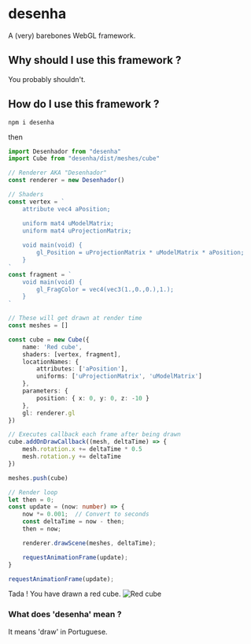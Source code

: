 # desenha
A (very) barebones WebGL framework.

## Why should I use this framework ?
You probably shouldn't.

## How do I use this framework ?
`npm i desenha`

then

```ts
import Desenhador from "desenha"
import Cube from "desenha/dist/meshes/cube"

// Renderer AKA "Desenhador"
const renderer = new Desenhador()

// Shaders
const vertex = `
    attribute vec4 aPosition;

    uniform mat4 uModelMatrix;
    uniform mat4 uProjectionMatrix;
    
    void main(void) {
        gl_Position = uProjectionMatrix * uModelMatrix * aPosition;
    }
`
const fragment = `
    void main(void) {
        gl_FragColor = vec4(vec3(1.,0.,0.),1.);
    }
`

// These will get drawn at render time
const meshes = []

const cube = new Cube({
    name: 'Red cube',
    shaders: [vertex, fragment],
    locationNames: {
        attributes: ['aPosition'],
        uniforms: ['uProjectionMatrix', 'uModelMatrix']
    },
    parameters: {
        position: { x: 0, y: 0, z: -10 }
    },
    gl: renderer.gl
})

// Executes callback each frame after being drawn
cube.addOnDrawCallback((mesh, deltaTime) => {
    mesh.rotation.x += deltaTime * 0.5
    mesh.rotation.y += deltaTime
})

meshes.push(cube)

// Render loop
let then = 0;
const update = (now: number) => {
    now *= 0.001;  // Convert to seconds
    const deltaTime = now - then;
    then = now;

    renderer.drawScene(meshes, deltaTime);

    requestAnimationFrame(update);
}

requestAnimationFrame(update);
```

Tada ! You have drawn a red cube.
![Red cube](https://i.imgur.com/ZoJGlo6.png)

### What does 'desenha' mean ?
It means 'draw' in Portuguese.